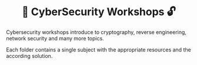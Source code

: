 # <h1 align="center">🔐 CyberSecurity Workshops 🔓</h1>

Cybersecurity workshops introduce to cryptography, reverse engineering, network security and many more topics.

Each folder contains a single subject with the appropriate resources and the according solution.
